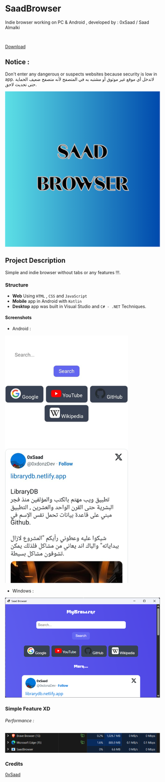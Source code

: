 # SaadBrowser
Indie browser working on PC & Android , developed by : 0xSaad / Saad Almalki

<br>

[Download](https://saadthelegend1.itch.io/saad-browser)
## Notice :
Don't enter any dangerous or suspects websites because security is low in app.
لاتدخل أي موقع غير موثوق أو مشتبه به في المتصفح لأنه متصفح ضعيف الحماية حتى تحديث لاحق.

![image](readmeimgs/logo.png)

## Project Description
Simple and indie browser without tabs or any features !!!.

### Structure
- **Web** Using `HTML` , `CSS` and `JavaScript`
- **Mobile** app in Android with `Kotlin`
- **Desktop** app was built in Visual Studio and `C# - .NET` Techniques.

#### Screenshots

- Android :
<img src="readmeimgs/android.png" width="400px" alt=android />

- Windows :

<img src="readmeimgs/windows.png" width="700px" alt=windows />


### Simple Feature XD
###### Performance :
<img src="readmeimgs/performance.png" width="900px" alt=performance>


### Credits
[0xSaad](https://x.com/0xdonzdev)
